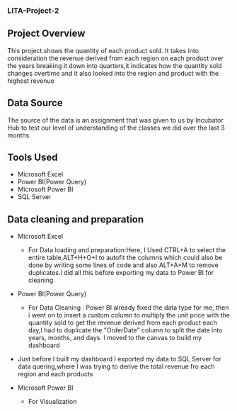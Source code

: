 ### LITA-Project-2

## Project Overview
This project shows the quantity of each product sold. It takes into consideration the revenue derived from each region on each product over the years breaking it down into quarters,it indicates how the quantity sold changes overtime and it also looked into the region and product with the highest revenue 

## Data Source
The source of the data is an assignment that was given to us by Incubator Hub to test our level of understanding of the classes we did over the last 3 months

## Tools Used
- Microsoft Excel
- Power BI(Power Query)
- Microsoft Power BI
- SQL Server

## Data cleaning and preparation
- Microsoft Excel
    * For Data loading and preparation:Here, I Used CTRL+A to select the entire table,ALT+H+O+I to autofit the columns which could also be done by writing some lines of code and also ALT+A+M to remove duplicates.I did all this before exporting my data to Power BI for cleaning

 - Power BI(Power Query)
     * For Data Cleaning : Power BI already fixed the data type for me, then i went on to insert a custom column to multiply the unit price with the quantity sold to get the revenue derived from each product each day,I had to duplicate the "OrderDate" column to split the date into years, months, and days.
       I moved to the canvas to build my dashboard
       
- Just before I built my dashboard I exported my data to SQL Server for data quering,where I was trying to derive the total revenue fro each region and each products
         
- Microsoft Power BI
     * For Visualization
